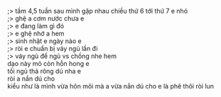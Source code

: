 ;> tầm 4,5 tuần sau mình gặp nhau chiều thứ 6 tới thứ 7 e nhó<br>
;> ghệ a cơm nước chưa e<br>
;> e đang làm gì đó<br>
;> e ghệ nhớ a hem<br>
;> sinh nhật e ngày nào e<br>
;> ròi e chuẩn bị váy ngủ lần đi<br>
;> váy ngủ để ngủ vs chồng nhe hem<br>
dạo này mỏ còn hỗn hong e<br>
tối ngủ thả rông dú nha e<br>
ròi a nắn dú cho<br>
kiểu như là mình vừa hôn môi mà a vừa nắn dú cho e là phê thôi ròi lun
